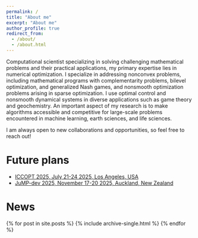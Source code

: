 ```yaml
---
permalink: /
title: "About me"
excerpt: "About me"
author_profile: true
redirect_from:
  - /about/
  - /about.html
---
```


Computational scientist specializing in solving challenging mathematical problems and their practical applications, my primary expertise lies in numerical optimization.
I specialize in addressing nonconvex problems, including mathematical programs with complementarity problems, bilevel optimization, and generalized Nash games, and nonsmooth optimization problems arising in sparse optimization.
I use optimal control and nonsmooth dynamical systems in diverse applications such as game theory and geochemistry.
 An important aspect of my research is to make algorithms accessible and competitive for large-scale problems encountered in machine learning, earth sciences, and life sciences.

I am always open to new collaborations and opportunities, so feel free to reach out!

Future plans
======

- [ICCOPT 2025, July 21-24 2025, Los Angeles, USA](https://sites.google.com/view/iccopt2025/home)
- [JuMP-dev 2025, November 17-20 2025, Auckland, New Zealand](https://jump.dev/meetings/jumpdev2025/)

News
======
{% for post in site.posts %}
  {% include archive-single.html %}
{% endfor %}
